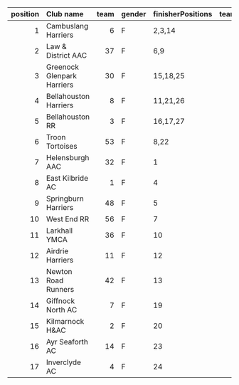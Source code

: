 |   position | Club name                  |   team | gender   | finisherPositions   |   teamPoints |   penaltyPoints |   totalPoints |   totalFinishers | Website                                    |
|-----------:|:---------------------------|-------:|:---------|:--------------------|-------------:|----------------:|--------------:|-----------------:|:-------------------------------------------|
|          1 | Cambuslang Harriers        |      6 | F        | 2,3,14              |           19 |               0 |            19 |                3 | https://cambuslangharriers.org/            |
|          2 | Law & District AAC         |     37 | F        | 6,9                 |           15 |              39 |            54 |                2 | http://www.lawaac.co.uk/                   |
|          3 | Greenock Glenpark Harriers |     30 | F        | 15,18,25            |           58 |               0 |            58 |                5 | https://greenockglenparkharriers.com/      |
|          4 | Bellahouston Harriers      |      8 | F        | 11,21,26            |           58 |               0 |            58 |                3 | http://www.bellahoustonharriers.co.uk/     |
|          5 | Bellahouston RR            |      3 | F        | 16,17,27            |           60 |               0 |            60 |                3 | https://www.bellahoustonroadrunners.co.uk/ |
|          6 | Troon Tortoises            |     53 | F        | 8,22                |           30 |              39 |            69 |                2 | http://troontortoises.co.uk                |
|          7 | Helensburgh AAC            |     32 | F        | 1                   |            1 |              78 |            79 |                1 | https://www.helensburghaac.com/            |
|          8 | East Kilbride AC           |      1 | F        | 4                   |            4 |              78 |            82 |                1 | http://www.ekac.org.uk/                    |
|          9 | Springburn Harriers        |     48 | F        | 5                   |            5 |              78 |            83 |                1 | https://www.springburnharriers.co.uk/      |
|         10 | West End RR                |     56 | F        | 7                   |            7 |              78 |            85 |                1 | https://www.westendroadrunners.co.uk/      |
|         11 | Larkhall YMCA              |     36 | F        | 10                  |           10 |              78 |            88 |                1 | https://www.larkhallymcaharriers.org       |
|         12 | Airdrie Harriers           |     11 | F        | 12                  |           12 |              78 |            90 |                1 | http://airdrieharriers.org/                |
|         13 | Newton Road Runners        |     42 | F        | 13                  |           13 |              78 |            91 |                1 | https://www.newton-roadrunners.com/        |
|         14 | Giffnock North AC          |      7 | F        | 19                  |           19 |              78 |            97 |                1 | https://www.giffnocknorth.co.uk/           |
|         15 | Kilmarnock H&AC            |      2 | F        | 20                  |           20 |              78 |            98 |                1 | http://www.kilmarnockharriers.com/         |
|         16 | Ayr Seaforth AC            |     14 | F        | 23                  |           23 |              78 |           101 |                1 | https://www.ayrseaforth.co.uk/             |
|         17 | Inverclyde AC              |      4 | F        | 24                  |           24 |              78 |           102 |                1 | https://www.inverclydeac.org/              |